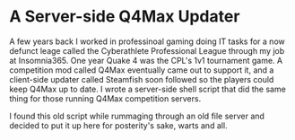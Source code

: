 A Server-side Q4Max Updater
===========================

A few years back I worked in professinoal gaming doing IT tasks for a now defunct leage called the Cyberathlete Professional League through my job at Insomnia365. One year Quake 4 was the CPL's 1v1 tournament game. A competition mod called Q4Max eventually came out to support it, and a client-side updater called Steamfish soon followed so the players could keep Q4Max up to date. I wrote a server-side shell script that did the same thing for those running Q4Max competition servers.

I found this old script while rummaging through an old file server and decided to put it up here for posterity's sake, warts and all.
